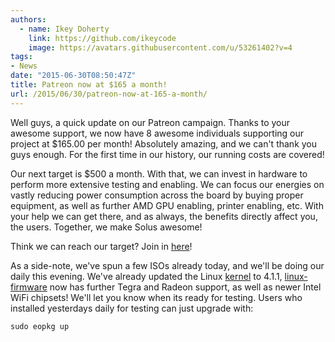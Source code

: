 ```yaml
---
authors:
  - name: Ikey Doherty
    link: https://github.com/ikeycode
    image: https://avatars.githubusercontent.com/u/53261402?v=4
tags:
- News
date: "2015-06-30T08:50:47Z"
title: Patreon now at $165 a month!
url: /2015/06/30/patreon-now-at-165-a-month/
---
```


Well guys, a quick update on our Patreon campaign. Thanks to your awesome support, we now have 8 awesome individuals supporting our project at $165.00 per month! Absolutely amazing, and we can't thank you guys enough. For the 
first time in our history, our running costs are covered!

Our next target is $500 a month. With that, we can invest in hardware to perform more extensive testing and enabling. We can focus our energies on vastly reducing power consumption across the board by buying proper equipment, as well 
as further AMD GPU enabling, printer enabling, etc. With your help we can get there, and as always, the benefits directly affect you, the users. Together, we make Solus awesome!

Think we can reach our target? Join in [here](https://www.patreon.com/solus?ty=h)!

As a side-note, we've spun a few ISOs already today, and we'll be doing our daily this evening. We've already updated the Linux [kernel](https://git.solus-project.com/packages/kernel/commit/?h=kernel-4.1.1-49) to 4.1.1, 
[linux-firmware](https://git.solus-project.com/packages/linux-firmware/commit/?h=linux-firmware-20150513-4) now has further Tegra and Radeon support, as well as newer Intel WiFi chipsets! We'll let you know when its ready for testing. 
Users who installed yesterdays daily for testing can just upgrade with:

```
sudo eopkg up
```